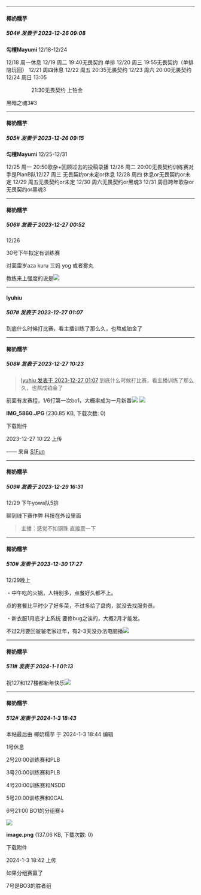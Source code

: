 
*****

####  椰奶糯芋  
##### 504#       发表于 2023-12-26 09:08

<strong>勾檀Mayumi </strong>12/18-12/24

12/18 周一休息 12/19 周二 19:40无畏契约 单排 12/20 周三 19:55无畏契约（单排 陪玩回） 12/21 周四休息 12/22 周五 20:35无畏契约 12/23 周六 20:00无畏契约 12/24 周日 13:05

                 21:30无畏契约 上铂金

黑暗之魂3#3 


*****

####  椰奶糯芋  
##### 505#       发表于 2023-12-26 09:15

<strong>勾檀Mayumi</strong> 12/25-12/31

12/25 周一 20:50歌杂+回顾过去的投稿录播  12/26 周二 20:00无畏契约训练赛对手是PlanB队12/27 周三 无畏契约or未定or休息 12/28 周四 休息or无畏契约or未定 12/29 周五无畏契约or未定 12/30 周六无畏契约or黑魂3 12/31 周日跨年歌杂or无畏契约or黑魂3 


*****

####  椰奶糯芋  
##### 506#       发表于 2023-12-27 00:52

12/26

30号下午拟定有训练赛

对面雷岁aza kuru 三妈 yog 或者雾丸

教练来上强度的说是<img src="https://static.saraba1st.com/image/smiley/face2017/095.png" referrerpolicy="no-referrer">


*****

####  lyuhiu  
##### 507#       发表于 2023-12-27 01:07

到底什么时候打比赛，看主播训练了那么久，也熬成铂金了


*****

####  椰奶糯芋  
##### 508#       发表于 2023-12-27 10:23

<blockquote><a href="httphttps://bbs.saraba1st.com/2b/forum.php?mod=redirect&amp;goto=findpost&amp;pid=63450665&amp;ptid=2107645" target="_blank">lyuhiu 发表于 2023-12-27 01:07</a>
到底什么时候打比赛，看主播训练了那么久，也熬成铂金了</blockquote>
前面有发赛程，1/6打第一次bo1，大概率成为一月新番<img src="https://static.saraba1st.com/image/smiley/face2017/009.gif" referrerpolicy="no-referrer">

<img src="https://img.saraba1st.com/forum/202312/27/102258ww44vz1we49180s0.jpg" referrerpolicy="no-referrer">

<strong>IMG_5860.JPG</strong> (230.85 KB, 下载次数: 0)

下载附件

2023-12-27 10:22 上传

—— 来自 [S1Fun](https://s1fun.koalcat.com)


*****

####  椰奶糯芋  
##### 509#       发表于 2023-12-29 16:31

12/29 下午yowa队5排

聊到线下赛作弊 科技在外设里面 <blockquote>主播：感觉不如钢珠 直接震一下</blockquote>


*****

####  椰奶糯芋  
##### 510#       发表于 2023-12-30 17:27

12/29晚上

・中午吃的火锅，人特别多，点餐好久都不上。

点的套餐比平时少了好多菜，不过多给了盘肉，就没去找服务员。

・新衣服1月底才上系统 要修bug之诶的，大概2月才能发。

不过2月要回爸爸老家过年，有2-3天没办法电脑播<img src="https://static.saraba1st.com/image/smiley/face2017/007.png" referrerpolicy="no-referrer">


*****

####  椰奶糯芋  
##### 511#       发表于 2024-1-1 01:13

祝127和127楼都新年快乐<img src="https://static.saraba1st.com/image/smiley/face2017/033.png" referrerpolicy="no-referrer">


*****

####  椰奶糯芋  
##### 512#       发表于 2024-1-3 18:43

 本帖最后由 椰奶糯芋 于 2024-1-3 18:44 编辑 

1号休息

2号20:00训练赛和PLB

3号20:00训练赛和PLB

4号20:00训练赛和NSDD

5号20:00训练赛和0CAL

6号21:00 BO1的分组赛↓

<img src="https://img.saraba1st.com/forum/202401/03/184217jwqhjrrrsu6rwngn.png" referrerpolicy="no-referrer">

<strong>image.png</strong> (137.06 KB, 下载次数: 0)

下载附件

2024-1-3 18:42 上传

如果分组赛赢了

7号是BO3的胜者组

